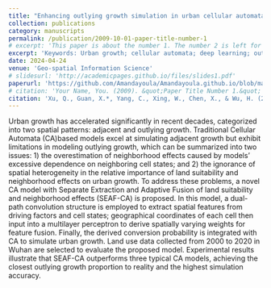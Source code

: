 ```yaml
---
title: "Enhancing outlying growth simulation in urban cellular automata via intelligent extraction-fusion of land suitability and neighborhood effects: a case study of Wuhan, China"
collection: publications
category: manuscripts
permalink: /publication/2009-10-01-paper-title-number-1
# excerpt: 'This paper is about the number 1. The number 2 is left for future work.'
excerpt: 'Keywords: Urban growth; cellular automata; deep learning; outlying growth; land suitability; neighborhood effects'
date: 2024-04-24
venue: 'Geo-spatial Information Science'
# slidesurl: 'http://academicpages.github.io/files/slides1.pdf'
paperurl: 'https://github.com/Amandayoula/Amandayoula.github.io/blob/master/files/Xu%20%E7%AD%89%20-%202024%20-%20Enhancing%20outlying%20growth%20simulation%20in%20urban%20cellular%20automata%20via%20intelligent%20extraction-fusion%20of.pdf'
# citation: 'Your Name, You. (2009). &quot;Paper Title Number 1.&quot; <i>Journal 1</i>. 1(1).'
citation: 'Xu, Q., Guan, X.*, Yang, C., Xing, W., Chen, X., & Wu, H. (2024). Enhancing outlying growth simulation in urban cellular automata via intelligent extraction-fusion of land suitability and neighborhood effects: a case study of Wuhan, China. In Geo-spatial Information Science, 1-19.'
---
```


Urban growth has accelerated significantly in recent decades, categorized into two spatial patterns: adjacent and outlying growth. Traditional Cellular Automata (CA)based models excel at simulating adjacent growth but exhibit limitations in modeling outlying growth, which can be summarized into two issues: 1) the overestimation of neighborhood effects caused by models’ excessive dependence on neighboring cell states; and 2) the ignorance of spatial heterogeneity in the relative importance of land suitability and neighborhood effects on urban growth. To address these problems, a novel CA model with Separate Extraction and Adaptive Fusion of land suitability and neighborhood effects (SEAF-CA) is proposed. In this model, a dual-path convolution structure is employed to extract spatial features from driving factors and cell states; geographical coordinates of each cell then input into a multilayer perceptron to derive spatially varying weights for feature fusion. Finally, the derived conversion probability is integrated with CA to simulate urban growth. Land use data collected from 2000 to 2020 in Wuhan are selected to evaluate the proposed model. Experimental results illustrate that SEAF-CA outperforms three typical CA models, achieving the closest outlying growth proportion to reality and the highest simulation accuracy.
